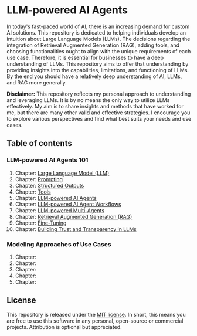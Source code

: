 # LLM-powered AI Agents

In today's fast-paced world of AI, there is an increasing demand for custom AI solutions. This repository is dedicated to helping individuals develop an intuition about Large Language Models (LLMs). The decisions regarding the integration of Retrieval Augmented Generation (RAG), adding tools, and choosing functionalities ought to align with the unique requirements of each use case. Therefore, it is essential for businesses to have a deep understanding of LLMs. This repository aims to offer that understanding by providing insights into the capabilities, limitations, and functioning of LLMs. By the end you should have a relatively deep understanding of AI, LLMs, and RAG more generally.

**Disclaimer:** This repository reflects my personal approach to understanding and leveraging LLMs. It is by no means the only way to utilize LLMs effectively. My aim is to share insights and methods that have worked for me, but there are many other valid and effective strategies. I encourage you to explore various perspectives and find what best suits your needs and use cases.

## Table of contents

### LLM-powered AI Agents 101

1. Chapter: [Large Language Model (LLM)](/src/llm.ipynb)
2. Chapter: [Prompting](/src/prompting.ipynb)
3. Chapter: [Structured Outputs](/src/structured_outputs.ipynb)
4. Chapter: [Tools](/src/tools.ipynb)
5. Chapter: [LLM-powered AI Agents](/src/ai_agents.ipynb)
6. Chapter: [LLM-powered AI Agent Workflows](/src/ai_agent_workflows.ipynb)
7. Chapter: [LLM-powered Multi-Agents](/src/multi_agents.ipynb)
8. Chapter: [Retrieval Augmented Generation (RAG)](/src/rag.ipynb)
9. Chapter: [Fine-Tuning](/src/fine_tuning.ipynb)
10. Chapter: [Building Trust and Transparency in LLMs](/src/trust_and_transparency.ipynb)

### Modeling Approaches of Use Cases

1. Chapter: []()
2. Chapter: []()
3. Chapter: []()
4. Chapter: []()
5. Chapter: []()

## License

This repository is released under the [MIT license](/LICENSE). In short, this means you are free to use this software in any personal, open-source or commercial projects. Attribution is optional but appreciated.
